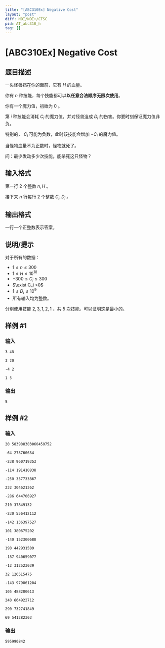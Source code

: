 ```yaml
---
title: "[ABC310Ex] Negative Cost"
layout: "post"
diff: NOI/NOI+/CTSC
pid: AT_abc310_h
tag: []
---
```


# [ABC310Ex] Negative Cost

## 题目描述

一头怪兽挡在你的面前，它有 $H$ 的血量。

你有 $n$ 种技能，每个技能都可以**以任意合法顺序无限次使用**。

你有一个魔力值，初始为  $0$ 。

第 $i$ 种技能会消耗 $C_i$ 的魔力值，并对怪兽造成 $D_i$ 的伤害。你要时刻保证魔力值非负。

特别的， $C_i$ 可能为负数，此时该技能会增加 $-C_i$ 的魔力值。

当怪物血量不为正数时，怪物就死了。

问：最少发动多少次技能，能杀死这只怪物？

## 输入格式

第一行 $2$ 个整数 $n,H$ 。

接下来 $n$ 行每行 $2$ 个整数 $C_i,D_i$ 。

## 输出格式

一行一个正整数表示答案。

## 说明/提示

对于所有的数据：

-   $1\le n \le 300$
-   $1\le H \le 10^{18}$
-   $-300 \le C_i \le 300$
-   $\exist C_i <0$
-   $1\le D_i \le 10^9$
-   所有输入均为整数。


分别使用技能 $2,3,1,2,1$ ，共 $5$ 次技能。可以证明这是最小的。

## 样例 #1

### 输入

```
3 48
3 20
-4 2
1 5
```

### 输出

```
5
```

## 样例 #2

### 输入

```
20 583988303060450752
-64 273760634
-238 960719353
-114 191410838
-250 357733867
232 304621362
-286 644706927
210 37849132
-230 556412112
-142 136397527
101 380675202
-140 152300688
190 442931589
-187 940659077
-12 312523039
32 126515475
-143 979861204
105 488280613
240 664922712
290 732741849
69 541282303
```

### 输出

```
595990842
```

